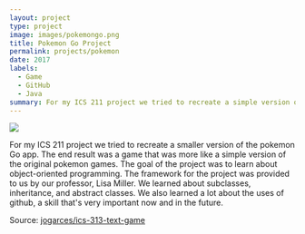 ```yaml
---
layout: project
type: project
image: images/pokemongo.png
title: Pokemon Go Project
permalink: projects/pokemon
date: 2017
labels:
  - Game
  - GitHub
  - Java
summary: For my ICS 211 project we tried to recreate a simple version of the pokemon Go app.
---
```


<img class="ui image" src="{{ site.baseurl }}/images/cotton-header.png">

For my ICS 211 project we tried to recreate a smaller version of the pokemon Go app. The end result was a game that was more like a simple version of the original pokemon games. The goal of the project was to learn about object-oriented programming. The framework for the project was provided to us by our professor, Lisa Miller. We learned about subclasses, inheritance, and abstract classes. We also learned a lot about the uses of github, a skill that's very important now and in the future. 

Source: <a href="https://github.com/jogarces/ics-313-text-game"><i class="large github icon "></i>jogarces/ics-313-text-game</a>

